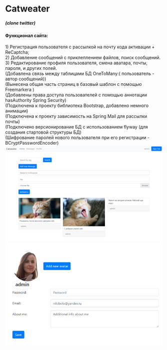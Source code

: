 # Catweater
<h5>(clone twitter)</h5>
<h4>Функционал сайта:</h4>
<div>1) Регистрация пользователя с рассылкой на почту кода активации  + ReCaptcha;</div>
<div>2) Добавление сообщений с приклеплением файлов, поиск сообщений.</div>
<div>3) Редактирование профиля пользователя, смена аватара, почты, пароля, и других полей.</div>
<div>(Добавлена связь между таблицами БД OneToMany:( пользователь - автор сообщений))</div>
<div>(Вынесена общая часть страниц в базовый шаблон с помощью Freemarkera )</div>
<div>(Добавлены права доступа пользователей с помощью аннотации hasAuthority Spring Security)</div>
<div>(Подключена к проекту библиотека Bootstrap, добавлено немного анимации)</div>
<div>(Подключена к проекту зависимость на Spring Mail для рассылки почты)</div>
<div>(Подключено версионирование БД с использованием flyway (для создания стартовой структуры БД)</div>
<div>(Шифрование паролей нового пользователя при его регистрации - BCryptPasswordEncoder)</div>
<img src="https://github.com/ASKuvaldina/Catweater/blob/master/example1.png">
<img src="https://github.com/ASKuvaldina/Catweater/blob/master/example2.PNG">
